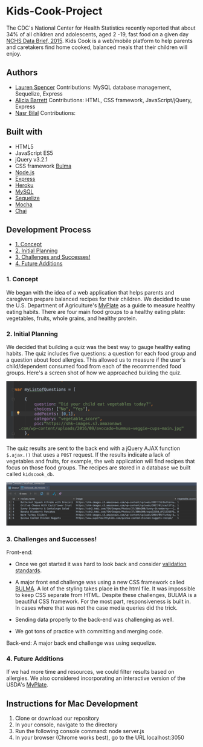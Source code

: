 # Kids-Cook-Project



The CDC's National Center for Health Statistics recently reported that about 34% of all children and adolescents, aged 2 -19, fast food on a given day [NCHS Data Brief, 2015](https://www.cdc.gov/nchs/products/databriefs/db213.htm). Kids Cook is a web/mobile platform to help parents and caretakers find home cooked, balanced meals that their children will enjoy.

## Authors

* [Lauren Spencer](https://github.com/lspencer3)
Contributions: MySQL database management, Sequelize, Express
* [Alicia Barrett](https://github.com/aliciawyse)
Contributions: HTML, CSS framework, JavaScript/jQuery, Express
* [Nasr Bilal](https://github.com/nbilal27)
Contributions: 


## Built with

* HTML5
* JavaScript ES5
* jQuery v3.2.1
* CSS framework [Bulma](https://bulma.io/)
* [Node.js](https://nodejs.org/en/)
* [Express](https://expressjs.com/)
* [Heroku](https://www.heroku.com/)
* [MySQL](https://www.mysql.com/)
* [Sequelize](http://docs.sequelizejs.com/)
* [Mocha](https://mochajs.org/)
* [Chai](http://chaijs.com/)

## Development Process

* [1. Concept](#1-concept)
* [2. Initial Planning](#2-initial-planning)
* [3. Challenges and Successes!](#3-challenges-and-successes)
* [4. Future Additions](#5-future-additions)

### 1. Concept

We began with the idea of a web application that helps parents and caregivers prepare balanced recipes for their children. We decided to use the U.S. Department of Agriculture's [MyPlate](https://www.fns.usda.gov/tn/myplate) as a guide to measure healthy eating habits. There are four main food groups to a healthy eating plate: vegetables, fruits, whole grains, and healthy protein. 

### 2. Initial Planning

We decided that building a quiz was the best way to gauge healthy eating habits. The quiz includes five questions: a question for each food group and a question about food allergies. This allowed us to measure if the user's child/dependent consumed food from each of the recommended food groups. Here's a screen shot of how we approached building the quiz. 

![pic1](public/assets/readmeImages/q-obj.png?raw=true "pic 1")

The quiz results are sent to the back end with a jQuery AJAX function `$.ajax.()` that uses a  `POST` request. If the results indicate a lack of vegetables and fruits, for example, the web application will find recipes that focus on those food groups. The recipes are stored in a database we built called `kidscook_db`.  

![pic2](public/assets/readmeImages/db.png?raw=true "pic 2")


### 3. Challenges and Successes!

Front-end: 

* Once we got started it was hard to look back and consider [validation standards](https://validator.w3.org/).

* A major front end challenge was using a new CSS framework called [BULMA](https://bulma.io/). A lot of the styling takes place in the html file. It was impossible to keep CSS separate from HTML. Despite these challenges, BULMA is a beautiful CSS framework. For the most part, responsiveness is built in. In cases where that was not the case media queries did the trick. 

* Sending data properly to the back-end was challenging as well.

* We got tons of practice with committing and merging code.

Back-end: A major back end challenge was using sequelize. 


### 4. Future Additions

If we had more time and resources, we could filter results based on allergies. We also considered incorporating an interactive version of the USDA's [MyPlate](https://www.fns.usda.gov/tn/myplate). 


## Instructions for Mac Development

1. Clone or download our repository
2. In your console, navigate to the directory
3. Run the following console command: node server.js
4. In your browser (Chrome works best), go to the URL localhost:3050

